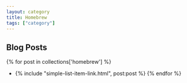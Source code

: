 ```yaml
---
layout: category
title: Homebrew
tags: ["category"]
---
```


## Blog Posts

{% for post in collections['homebrew'] %}
  * {% include "simple-list-item-link.html", post:post %}
{% endfor %}